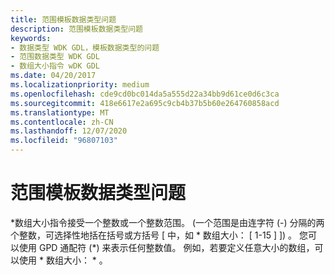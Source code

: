 ```yaml
---
title: 范围模板数据类型问题
description: 范围模板数据类型问题
keywords:
- 数据类型 WDK GDL，模板数据类型的问题
- 范围数据类型 WDK GDL
- 数组大小指令 wDK GDL
ms.date: 04/20/2017
ms.localizationpriority: medium
ms.openlocfilehash: cde9cd0bc014da5a555d22a34bb9d61ce0d6c3ca
ms.sourcegitcommit: 418e6617e2a695c9cb4b37b5b60e264760858acd
ms.translationtype: MT
ms.contentlocale: zh-CN
ms.lasthandoff: 12/07/2020
ms.locfileid: "96807103"
---
```

# <a name="range-template-data-type-issues"></a>范围模板数据类型问题


\*数组大小指令接受一个整数或一个整数范围。  (一个范围是由连字符 (-) 分隔的两个整数，可选择性地括在括号或方括号 \[ 中，如 \* 数组大小： \[ 1-15 \] \]) 。 您可以使用 GPD 通配符 (\*) 来表示任何整数值。 例如，若要定义任意大小的数组，可以使用 \* 数组大小： \* 。

 

 





